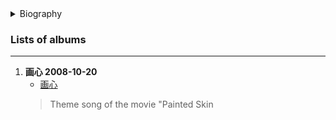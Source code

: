 <details>
<summary>Biography</summary>

![张靓颖](https://thumbsnap.com/i/2sziKCXY.png)

?> Zhang Liangying (Jane Zhang), born on October 11, 1984 in Chengdu, Sichuan Province, is a Chinese pop singer and songwriter. In 2004, she won the national championship of Warner Records' "Shining Star College Singer Audition". 2005, she participated in Hunan TV's "Super Girl 2005" and made her debut. 2006, she released her debut album "The One", for which she won the 6th China Golden Record Award in the Popular category. 2007, she became the second Chinese mainland singer to hold a concert in the United States after Cui Jian. In 2008, she attended the state banquet held by the Japanese government for the Chinese President's state visit to Japan and sang the song "Impression of West Lake Rain". 2009, she appeared on the CBS interview show "The Oprah Winfrey Show" as a representative of Asian talent show. 2010, she appeared at the 52nd Grammy Awards and became the first Chinese singer to appear at the Grammy Awards. In 2011, he won the Best Asian Artist Award at the MAMA Awards, and in the same year, his album "Change" was certified "Double Platinum" by the International Federation of the Phonographic Industry (IFPI). In 2014, she was a jury member of the 38th Montreal International Film Festival, and in 2015, she performed the global theme song "Fighting Shadows" from the American movie "Terminator: Genisys". 2016, she released her first English single "Dust My Shoulders Off", which was broadcasted on the four major American television networks CBS, ABC, NBC and FOX. In 2017, she appeared at the 59th Grammy Awards and Billboard Music Awards, and was invited to perform at the Victoria's Secret Fashion Show. in March 2018, her English single "808" accumulated eight weeks on the Billboard Hot Dance/Electronic Songs chart, with an all-time high of #23. in 2019, she released her English album "Past Progressive", and collaborated with the U.S. NTA to launch a solo micro-variety show, "The Journey of Love and Joy".

</details>


### Lists of albums
---

1. **画心 2008-10-20**
    - [画心](https://e1.pcloud.link/publink/show?code=XZcRn4ZBGrWqapQEnjvvCeaik8YqQ76RzOV)
    > Theme song of the movie "Painted Skin


